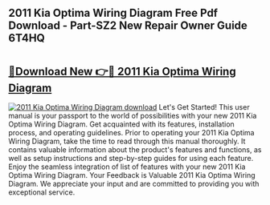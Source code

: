 ## 2011 Kia Optima Wiring Diagram Free Pdf Download - Part-SZ2 New Repair Owner Guide 6T4HQ

# <h2><a href="http://dflmids.blite.top/?on=2011+Kia+Optima+Wiring+Diagram">🔗Download New 👉🔴 2011 Kia Optima Wiring Diagram</a></h2>

[![2011 Kia Optima Wiring Diagram download](https://i.imgur.com/lujVjoI.png)](http://dflmids.blite.top/?on=2011+Kia+Optima+Wiring+Diagram)
Let's Get Started! This user manual is your passport to the world of possibilities with your new 2011 Kia Optima Wiring Diagram. Get acquainted with its features, installation process, and operating guidelines. Prior to operating your 2011 Kia Optima Wiring Diagram, take the time to read through this manual thoroughly. It contains valuable information about the product's features and functions, as well as setup instructions and step-by-step guides for using each feature. Enjoy the seamless integration of list of features with your new 2011 Kia Optima Wiring Diagram. Your Feedback is Valuable 2011 Kia Optima Wiring Diagram. We appreciate your input and are committed to providing you with exceptional service.
